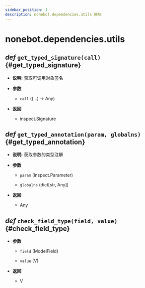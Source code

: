 ```yaml
---
sidebar_position: 1
description: nonebot.dependencies.utils 模块
---
```


# nonebot.dependencies.utils

## _def_ `get_typed_signature(call)` {#get_typed_signature}

- **说明:** 获取可调用对象签名

- **参数**

  - `call` ((...) -> Any)

- **返回**

  - inspect.Signature

## _def_ `get_typed_annotation(param, globalns)` {#get_typed_annotation}

- **说明:** 获取参数的类型注解

- **参数**

  - `param` (inspect.Parameter)

  - `globalns` (dict[str, Any])

- **返回**

  - Any

## _def_ `check_field_type(field, value)` {#check_field_type}

- **参数**

  - `field` (ModelField)

  - `value` (V)

- **返回**

  - V
